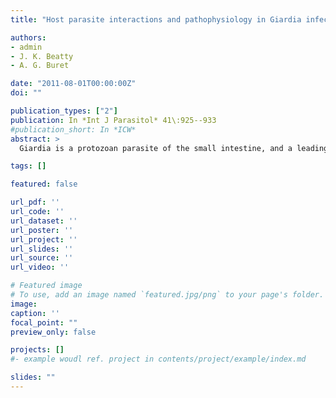 ```yaml
---
title: "Host parasite interactions and pathophysiology in Giardia infections"

authors:
- admin
- J. K. Beatty
- A. G. Buret

date: "2011-08-01T00:00:00Z"
doi: ""

publication_types: ["2"]
publication: In *Int J Parasitol* 41\:925--933
#publication_short: In *ICW*
abstract: >
  Giardia is a protozoan parasite of the small intestine, and a leading cause of diarrhoeal disease worldwide in a variety of animals, including humans. The host-parasite interaction and pathophysiological processes of giardiasis remain incompletely understood. Current research suggests that Giardia-induced diarrhoeal disease is mediated by small intestinal malabsorption and maldigestion, chloride hypersecretion and increased rates of small intestinal transit. Small intestinal malabsorption and maldigestion results from the CD8+ lymphocyte-induced diffuse shortening of brush border microvilli. Activation of CD8+ lymphocytes occurs secondary to small intestinal barrier dysfunction, which results from heightened rates of enterocyte apoptosis and disruption of epithelial tight junctions. Both host and parasite factors contribute to the pathogenesis of giardiasis and ongoing research in this field may elucidate genotype/assemblage-specific pathogenic mechanisms. Giardia infections can result in chronic gastrointestinal disorders such as post-infectious Irritable Bowel Syndrome and symptoms may manifest at extra-intestinal sites, even though the parasite does not disseminate beyond the gastrointestinal tract. The infection can cause failure to thrive in children. Furthermore, there is now evidence suggesting that Giardia symptoms may vary between industrialised and developing areas of the world, for reasons that remain obscure. More research is needed to improve our understanding of this parasitic infection which was recently included in the World Health Organisation "Neglected Disease Initiative".

tags: []

featured: false

url_pdf: ''
url_code: ''
url_dataset: ''
url_poster: ''
url_project: ''
url_slides: ''
url_source: ''
url_video: ''

# Featured image
# To use, add an image named `featured.jpg/png` to your page's folder.
image:
caption: ''
focal_point: ""
preview_only: false

projects: []
#- example woudl ref. project in contents/project/example/index.md

slides: ""
---
```

